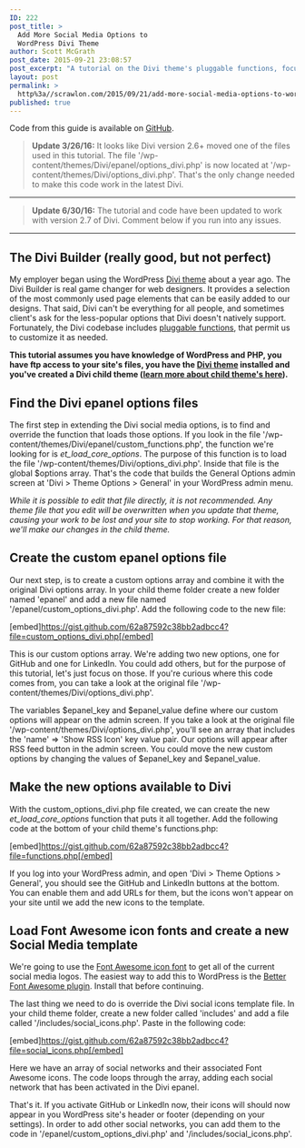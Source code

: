 ```yaml
---
ID: 222
post_title: >
  Add More Social Media Options to
  WordPress Divi Theme
author: Scott McGrath
post_date: 2015-09-21 23:08:57
post_excerpt: "A tutorial on the Divi theme's pluggable functions, focused on extending the header/foooter social media options."
layout: post
permalink: >
  http%3a//scrawlon.com/2015/09/21/add-more-social-media-options-to-wordpress-divi-theme/
published: true
---
```

Code from this guide is available on [GitHub][1].

> **Update 3/26/16:** It looks like Divi version 2.6+ moved one of the files used in this tutorial. The file '/wp-content/themes/Divi/epanel/options_divi.php' is now located at '/wp-content/themes/Divi/options_divi.php'. That's the only change needed to make this code work in the latest Divi.

* * *

> **Update 6/30/16:** The tutorial and code have been updated to work with version 2.7 of Divi. Comment below if you run into any issues.

* * *

## The Divi Builder (really good, but not perfect)

My employer began using the WordPress [Divi theme][2] about a year ago. The Divi Builder is real game changer for web designers. It provides a selection of the most commonly used page elements that can be easily added to our designs. That said, Divi can't be everything for all people, and sometimes client's ask for the less-popular options that Divi doesn't natively support. Fortunately, the Divi codebase includes [pluggable functions][3], that permit us to customize it as needed.

**This tutorial assumes you have knowledge of WordPress and PHP, you have ftp access to your site's files, you have the [Divi theme][2] installed and you've created a Divi child theme ([learn more about child theme's here][4]).**

## Find the Divi epanel options files

The first step in extending the Divi social media options, is to find and override the function that loads those options. If you look in the file '/wp-content/themes/Divi/epanel/custom_functions.php', the function we're looking for is *et_load_core_options*. The purpose of this function is to load the file '/wp-content/themes/Divi/options_divi.php'. Inside that file is the global $options array. That's the code that builds the General Options admin screen at 'Divi > Theme Options > General' in your WordPress admin menu.

*While it is possible to edit that file directly, it is not recommended. Any theme file that you edit will be overwritten when you update that theme, causing your work to be lost and your site to stop working. For that reason, we'll make our changes in the child theme.*

## Create the custom epanel options file

Our next step, is to create a custom options array and combine it with the original Divi options array. In your child theme folder create a new folder named 'epanel' and add a new file named '/epanel/custom_options_divi.php'. Add the following code to the new file:

[embed]https://gist.github.com/62a87592c38bb2adbcc4?file=custom_options_divi.php[/embed]

This is our custom options array. We're adding two new options, one for GitHub and one for LinkedIn. You could add others, but for the purpose of this tutorial, let's just focus on those. If you're curious where this code comes from, you can take a look at the original file '/wp-content/themes/Divi/options_divi.php'.

The variables $epanel_key and $epanel_value define where our custom options will appear on the admin screen. If you take a look at the original file '/wp-content/themes/Divi/options_divi.php', you'll see an array that includes the 'name' => 'Show RSS Icon' key value pair. Our options will appear after RSS feed button in the admin screen. You could move the new custom options by changing the values of $epanel_key and $epanel_value.

## Make the new options available to Divi

With the custom_options_divi.php file created, we can create the new *et_load_core_options* function that puts it all together. Add the following code at the bottom of your child theme's functions.php:

[embed]https://gist.github.com/62a87592c38bb2adbcc4?file=functions.php[/embed]

If you log into your WordPress admin, and open 'Divi > Theme Options > General', you should see the GitHub and LinkedIn buttons at the bottom. You can enable them and add URLs for them, but the icons won't appear on your site until we add the new icons to the template.

## Load Font Awesome icon fonts and create a new Social Media template

We're going to use the [Font Awesome icon font][5] to get all of the current social media logos. The easiest way to add this to WordPress is the [Better Font Awesome plugin][6]. Install that before continuing.

The last thing we need to do is override the Divi social icons template file. In your child theme folder, create a new folder called 'includes' and add a file called '/includes/social_icons.php'. Paste in the following code:

[embed]https://gist.github.com/62a87592c38bb2adbcc4?file=social_icons.php[/embed]

Here we have an array of social networks and their associated Font Awesome icons. The code loops through the array, adding each social network that has been activated in the Divi epanel.

That's it. If you activate GitHub or LinkedIn now, their icons will should now appear in you WordPress site's header or footer (depending on your settings). In order to add other social networks, you can add them to the code in '/epanel/custom_options_divi.php' and '/includes/social_icons.php'.

 [1]: https://gist.github.com/scrawlon/62a87592c38bb2adbcc4
 [2]: http://www.elegantthemes.com/gallery/divi/
 [3]: https://codex.wordpress.org/Pluggable_Functions
 [4]: http://www.eleganttweaks.com/learn/creating-a-child-theme/
 [5]: https://fortawesome.github.io/Font-Awesome/
 [6]: https://wordpress.org/plugins/better-font-awesome/
